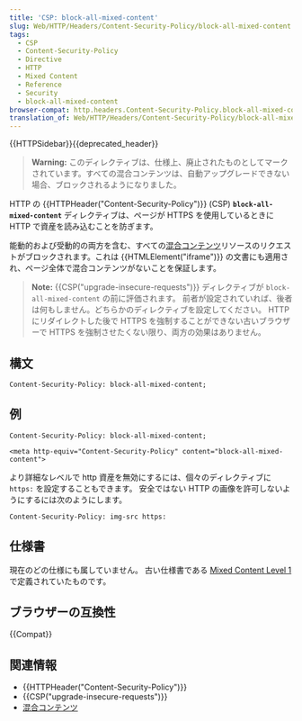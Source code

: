```yaml
---
title: 'CSP: block-all-mixed-content'
slug: Web/HTTP/Headers/Content-Security-Policy/block-all-mixed-content
tags:
  - CSP
  - Content-Security-Policy
  - Directive
  - HTTP
  - Mixed Content
  - Reference
  - Security
  - block-all-mixed-content
browser-compat: http.headers.Content-Security-Policy.block-all-mixed-content
translation_of: Web/HTTP/Headers/Content-Security-Policy/block-all-mixed-content
---
```

{{HTTPSidebar}}{{deprecated_header}}

> **Warning:** このディレクティブは、仕様上、廃止されたものとしてマークされています。すべての混合コンテンツは、自動アップグレードできない場合、ブロックされるようになりました。

HTTP の {{HTTPHeader("Content-Security-Policy")}} (CSP) **`block-all-mixed-content`** ディレクティブは、ページが HTTPS を使用しているときに HTTP で資産を読み込むことを防ぎます。

能動的および受動的の両方を含む、すべての[混合コンテンツ](/ja/docs/Web/Security/Mixed_content)リソースのリクエストがブロックされます。これは {{HTMLElement("iframe")}} の文書にも適用され、ページ全体で混合コンテンツがないことを保証します。

> **Note:** {{CSP("upgrade-insecure-requests")}} ディレクティブが `block-all-mixed-content` の前に評価されます。
> 前者が設定されていれば、後者は何もしません。どちらかのディレクティブを設定してください。 HTTP にリダイレクトした後で HTTPS を強制することができない古いブラウザーで HTTPS を強制させたくない限り、両方の効果はありません。

## 構文

```
Content-Security-Policy: block-all-mixed-content;
```

## 例

```
Content-Security-Policy: block-all-mixed-content;

<meta http-equiv="Content-Security-Policy" content="block-all-mixed-content">
```

より詳細なレベルで http 資産を無効にするには、個々のディレクティブに `https:` を設定することもできます。
安全ではない HTTP の画像を許可しないようにするには次のようにします。

```
Content-Security-Policy: img-src https:
```

## 仕様書

現在のどの仕様にも属していません。
古い仕様書である [Mixed Content Level 1](https://www.w3.org/TR/mixed-content/#block-all-mixed-content) で定義されていたものです。

## ブラウザーの互換性

{{Compat}}

## 関連情報

- {{HTTPHeader("Content-Security-Policy")}}
- {{CSP("upgrade-insecure-requests")}}
- [混合コンテンツ](/ja/docs/Web/Security/Mixed_content)
